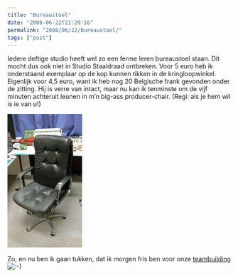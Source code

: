 ```yaml
---
title: "Bureaustoel"
date: "2008-06-22T21:20:16"
permalink: "2008/06/22/bureaustoel/"
tags: ["post"]
---
```

Iedere deftige studio heeft wel zo een ferme leren bureaustoel staan. Dit mocht dus ook niet in Studio Staaldraad ontbreken. Voor 5 euro heb ik onderstaand exemplaar op de kop kunnen tikken in de kringloopwinkel. Eigenlijk voor 4,5 euro, want ik heb nog 20 Belgische frank gevonden onder de zitting. Hij is verre van intact, maar nu kan ik tenminste om de vijf minuten achteruit leunen in m’n big-ass producer-chair. (Regi: als je hem wil is ie van u!)

[![](/images/blog/2008/06/stoel-168x300.jpg "Bureaustoel")](/images/blog/2008/06/stoel.jpg)

Zo, en nu ben ik gaan tukken, dat ik morgen fris ben voor onze [teambuilding](http://teambuildingec.blogspot.com/ "http://teambuildingec.blogspot.com/") ![:-)](http://www.donebysimon.be/blog/wp-includes/images/smilies/icon_smile.gif)
